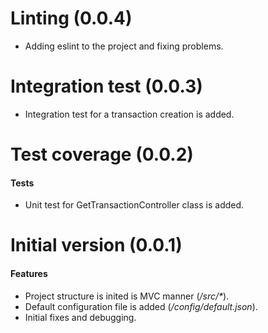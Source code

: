 # Linting (0.0.4)
* Adding eslint to the project and fixing problems.

# Integration test (0.0.3)
* Integration test for a transaction creation is added.

# Test coverage (0.0.2)
#### Tests
* Unit test for GetTransactionController class is added.

# Initial version (0.0.1)
#### Features
* Project structure is inited is MVC manner (_/src/*_).
* Default configuration file is added (_/config/default.json_).
* Initial fixes and debugging.
